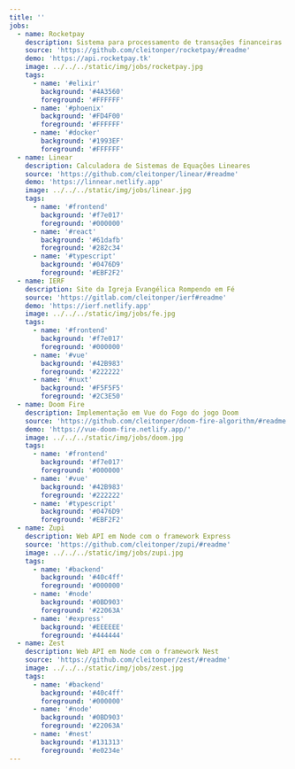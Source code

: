 ```yaml
---
title: ''
jobs:
  - name: Rocketpay
    description: Sistema para processamento de transações financeiras
    source: 'https://github.com/cleitonper/rocketpay/#readme'
    demo: 'https://api.rocketpay.tk'
    image: ../../../static/img/jobs/rocketpay.jpg
    tags:
      - name: '#elixir'
        background: '#4A3560'
        foreground: '#FFFFFF'
      - name: '#phoenix'
        background: '#FD4F00'
        foreground: '#FFFFFF'
      - name: '#docker'
        background: '#1993EF'
        foreground: '#FFFFFF'
  - name: Linear
    description: Calculadora de Sistemas de Equações Lineares
    source: 'https://github.com/cleitonper/linear/#readme'
    demo: 'https://linnear.netlify.app'
    image: ../../../static/img/jobs/linear.jpg
    tags:
      - name: '#frontend'
        background: '#f7e017'
        foreground: '#000000'
      - name: '#react'
        background: '#61dafb'
        foreground: '#282c34'
      - name: '#typescript'
        background: '#0476D9'
        foreground: '#EBF2F2'
  - name: IERF
    description: Site da Igreja Evangélica Rompendo em Fé
    source: 'https://gitlab.com/cleitonper/ierf#readme'
    demo: 'https://ierf.netlify.app'
    image: ../../../static/img/jobs/fe.jpg
    tags:
      - name: '#frontend'
        background: '#f7e017'
        foreground: '#000000'
      - name: '#vue'
        background: '#42B983'
        foreground: '#222222'
      - name: '#nuxt'
        background: '#F5F5F5'
        foreground: '#2C3E50'
  - name: Doom Fire
    description: Implementação em Vue do Fogo do jogo Doom
    source: 'https://github.com/cleitonper/doom-fire-algorithm/#readme'
    demo: 'https://vue-doom-fire.netlify.app/'
    image: ../../../static/img/jobs/doom.jpg
    tags:
      - name: '#frontend'
        background: '#f7e017'
        foreground: '#000000'
      - name: '#vue'
        background: '#42B983'
        foreground: '#222222'
      - name: '#typescript'
        background: '#0476D9'
        foreground: '#EBF2F2'
  - name: Zupi
    description: Web API em Node com o framework Express
    source: 'https://github.com/cleitonper/zupi/#readme'
    image: ../../../static/img/jobs/zupi.jpg
    tags:
      - name: '#backend'
        background: '#40c4ff'
        foreground: '#000000'
      - name: '#node'
        background: '#0BD903'
        foreground: '#22063A'
      - name: '#express'
        background: '#EEEEEE'
        foreground: '#444444'
  - name: Zest
    description: Web API em Node com o framework Nest
    source: 'https://github.com/cleitonper/zest/#readme'
    image: ../../../static/img/jobs/zest.jpg
    tags:
      - name: '#backend'
        background: '#40c4ff'
        foreground: '#000000'
      - name: '#node'
        background: '#0BD903'
        foreground: '#22063A'
      - name: '#nest'
        background: '#131313'
        foreground: '#e0234e'
---
```

